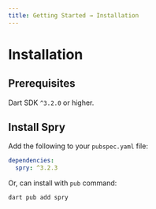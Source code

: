 ```yaml
---
title: Getting Started → Installation
---
```


# Installation

## Prerequisites

Dart SDK `^3.2.0` or higher.

## Install Spry

Add the following to your `pubspec.yaml` file:

```yaml
dependencies:
  spry: ^3.2.3
```

Or, can install with `pub` command:

```bash
dart pub add spry
```
